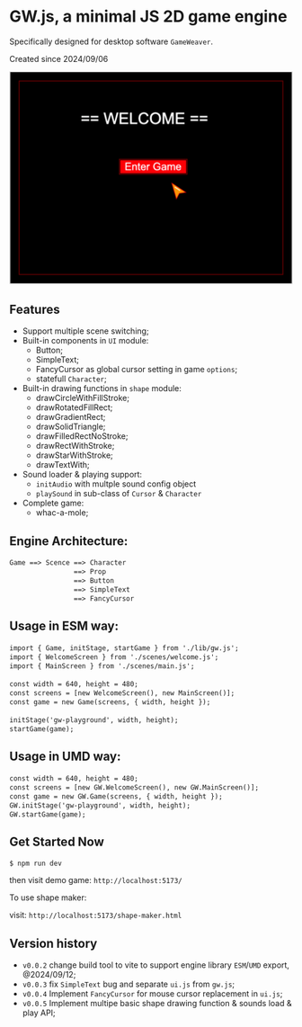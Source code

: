 # GW.js, a minimal JS 2D game engine

Specifically designed for desktop software `GameWeaver`.

Created since 2024/09/06

![welcome game](./assets/welcome_to_gw.png "Welcome Demo")


## Features

- Support multiple scene switching;
- Built-in components in `UI` module: 
  + Button;
  + SimpleText;
  + FancyCursor as global cursor setting in game `options`;
  + statefull `Character`;
- Built-in drawing functions in `shape` module:
  + drawCircleWithFillStroke;
  + drawRotatedFillRect;
  + drawGradientRect;
  + drawSolidTriangle;
  + drawFilledRectNoStroke;
  + drawRectWithStroke;
  + drawStarWithStroke;
  + drawTextWith;
- Sound loader & playing support:
  + `initAudio` with multple sound config object
  + `playSound` in sub-class of `Cursor` & `Character`
- Complete game:
  + whac-a-mole;


## Engine Architecture:
 
```
Game ==> Scence ==> Character
                ==> Prop
                ==> Button
                ==> SimpleText
                ==> FancyCursor
```

## Usage in ESM way:

```
import { Game, initStage, startGame } from './lib/gw.js';
import { WelcomeScreen } from './scenes/welcome.js';
import { MainScreen } from './scenes/main.js';

const width = 640, height = 480;
const screens = [new WelcomeScreen(), new MainScreen()];
const game = new Game(screens, { width, height });

initStage('gw-playground', width, height);
startGame(game);
```


## Usage in UMD way:

```
const width = 640, height = 480;
const screens = [new GW.WelcomeScreen(), new GW.MainScreen()];
const game = new GW.Game(screens, { width, height });
GW.initStage('gw-playground', width, height);
GW.startGame(game);
```

## Get Started Now

```
$ npm run dev
```

then visit demo game: `http://localhost:5173/`


To use shape maker:

visit: `http://localhost:5173/shape-maker.html`


## Version history

- `v0.0.2` change build tool to vite to support engine library `ESM`/`UMD` export, @2024/09/12;
- `v0.0.3` fix `SimpleText` bug and separate `ui.js` from `gw.js`;
- `v0.0.4` Implement `FancyCursor` for mouse cursor replacement in `ui.js`;
- `v0.0.5` Implement multipe basic shape drawing function & sounds load & play API;